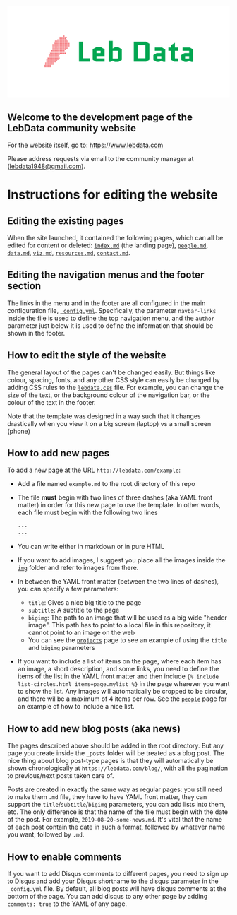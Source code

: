 ![LebData](img/logo.png)

## Welcome to the development page of the LebData community website

For the website itself, go to: https://www.lebdata.com

Please address requests via email to the community manager at ([lebdata1948@gmail.com](lebdata1948@gmail.com)).

# Instructions for editing the website

## Editing the existing pages

When the site launched, it contained the following pages, which can all be edited for content or deleted: [`index.md`](./index.md) (the landing page), [`people.md`](./people.md), [`data.md`](./data.md), [`viz.md`](./viz.md), [`resources.md`](./resources.md), [`contact.md`](./contact.md).

## Editing the navigation menus and the footer section

The links in the menu and in the footer are all configured in the main configuration file, [`_config.yml`](./_config.yml). Specifically, the parameter `navbar-links` inside the file is used to define the top navigation menu, and the `author` parameter just below it is used to define the information that should be shown in the footer.

## How to edit the style of the website

The general layout of the pages can't be changed easily.  But things like colour, spacing, fonts, and any other CSS style can easily be changed by adding CSS rules to the [`lebdata.css`](./css/lebdata.css) file. For example, you can change the size of the text, or the background colour of the navigation bar, or the colour of the text in the footer.

Note that the template was designed in a way such that it changes drastically when you view it on a big screen (laptop) vs a small screen (phone)

## How to add new pages

To add a new page at the URL `http://lebdata.com/example`:

- Add a file named `example.md` to the root directory of this repo
- The file **must** begin with two lines of three dashes (aka YAML front matter) in order for this new page to use the template. In other words, each file must begin with the following two lines

    ```
    ---
    ---
    ```
- You can write either in markdown or in pure HTML
- If you want to add images, I suggest you place all the images inside the [`img`](./img) folder and refer to images from there.
- In between the YAML front matter (between the two lines of dashes), you can specify a few parameters:
  - `title`: Gives a nice big title to the page
  - `subtitle`: A subtitle to the page
  - `bigimg`: The path to an image that will be used as a big wide "header image". This path has to point to a local file in this repository, it cannot point to an image on the web
  - You can see the [`projects`](https://raw.githubusercontent.com/reconhub/reconhub.github.io/2d944bfa887121b8e4f0d88df03a23e424bd1e79/projects.md) page to see an example of using the `title` and `bigimg` parameters
- If you want to include a list of items on the page, where each item has an image, a short description, and some links, you need to define the items of the list in the YAML front matter and then include `{% include list-circles.html items=page.mylist %}` in the page wherever you want to show the list. Any images will automatically be cropped to be circular, and there wil be a maximum of 4 items per row. See the [`people`](https://raw.githubusercontent.com/reconhub/reconhub.github.io/89dbea917f4223d768e51dfc6e825b974144dea4/people.md) page for an example of how to include a nice list.

## How to add new blog posts (aka news)

The pages described above should be added in the root directory. But any page you create inside the `_posts` folder will be treated as a blog post. The nice thing about blog post-type pages is that they will automatically be shown chronologically at `https://lebdata.com/blog/`, with all the pagination to previous/next posts taken care of.

Posts are created in exactly the same way as regular pages: you still need to make them `.md` file, they have to have YAML front matter, they can support the `title`/`subtitle`/`bigimg` parameters, you can add lists into them, etc. The only difference is that the name of the file must begin with the date of the post. For example, `2019-08-20-some-news.md`. It's vital that the name of each post contain the date in such a format, followed by whatever name you want, followed by `.md`.

## How to enable comments
If you want to add Disqus comments to different pages, you need to sign up to Disqus and add your Disqus shortname to the disqus parameter in the `_config.yml` file. By default, all blog posts will have disqus comments at the bottom of the page. You can add disqus to any other page by adding `comments: true` to the YAML of any page.